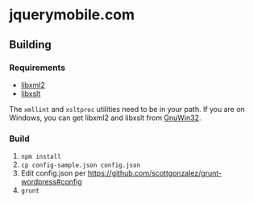 jquerymobile.com
================

## Building

### Requirements
* <a href="http://www.xmlsoft.org/">libxml2</a>
* <a href="http://xmlsoft.org/XSLT/">libxslt</a>

The `xmllint` and `xsltproc` utilities need to be in your path. If you are on Windows, you can get libxml2 and libxslt from <a href="http://sourceforge.net/projects/gnuwin32/files/">GnuWin32</a>.

### Build

1. `npm install`
2. `cp config-sample.json config.json`
3. Edit config.json per https://github.com/scottgonzalez/grunt-wordpress#config
4. `grunt`
